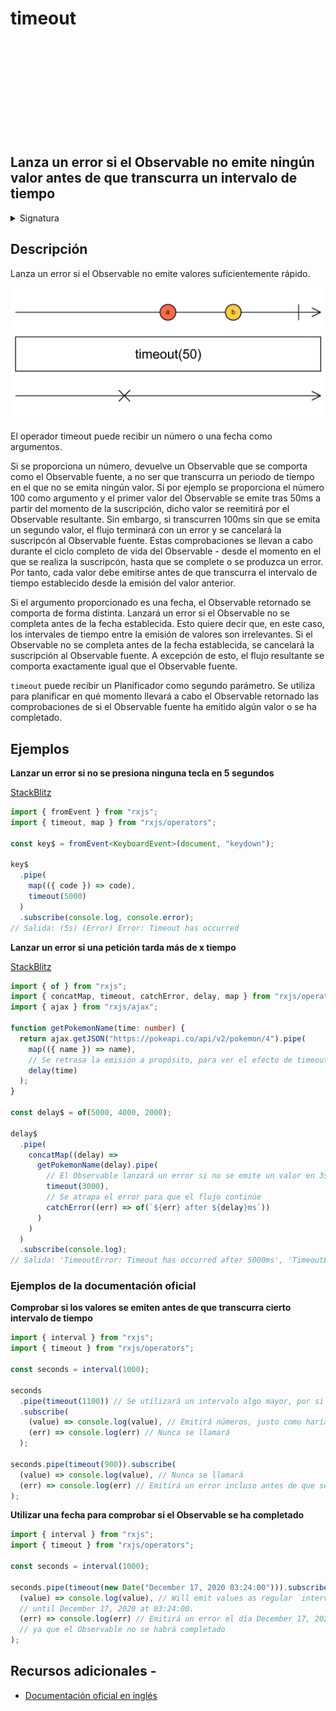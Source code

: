 <div class="page-heading">

# timeout

<a target="_blank" href="https://github.com/ReactiveX/rxjs/blob/master/src/internal/operators/timeout.ts">
<svg>
  <use xlink:href="/assets/icons/github.svg#github"></use>
</svg>
</a>
</div>

<h2 class="subtitle"> Lanza un error si el Observable no emite ningún valor antes de que transcurra un intervalo de tiempo
</h2>

<details>
<summary>Signatura</summary>

### Firma

`timeout<T>(due: number | Date, scheduler: SchedulerLike = async): MonoTypeOperatorFunction<T>`

### Parámetros

<table>
<tr><td>due</td><td>Un número especificando el periodo en el que el Observable tiene que emitir un valor, o una fecha especificando antes de cuándo debe completarse el Observable.</td></tr>
<tr><td>scheduler</td><td>Opcional. El valor por defecto es <code>async</code>.
El planificador que controla cuándo ocurren las comprobaciones de *timeout*.</td></tr>
</table>

### Retorna

`MonoTypeOperatorFunction<T>`: Un Observable que refleja el comportamiento de la fuente, a no ser que la comprobación del _timeout_ falle.

</details>

## Descripción

Lanza un error si el Observable no emite valores suficientemente rápido.

<img src="assets/images/marble-diagrams/utility/timeout.png" alt="Diagrama de canicas del operador timeout">

El operador timeout puede recibir un número o una fecha como argumentos.

Si se proporciona un número, devuelve un Observable que se comporta como el Observable fuente, a no ser que transcurra un periodo de tiempo en el que no se emita ningún valor. Si por ejemplo se proporciona el número 100 como argumento y el primer valor del Observable se emite tras 50ms a partir del momento de la suscripción, dicho valor se reemitirá por el Observable resultante. Sin embargo, si transcurren 100ms sin que se emita un segundo valor, el flujo terminará con un error y se cancelará la suscripcón al Observable fuente. Estas comprobaciones se llevan a cabo durante el ciclo completo de vida del Observable - desde el momento en el que se realiza la suscripcón, hasta que se complete o se produzca un error. Por tanto, cada valor debe emitirse antes de que transcurra el intervalo de tiempo establecido desde la emisión del valor anterior.

Si el argumento proporcionado es una fecha, el Observable retornado se comporta de forma distinta. Lanzará un error si el Observable no se completa antes de la fecha establecida. Esto quiere decir que, en este caso, los intervales de tiempo entre la emisión de valores son irrelevantes. Si el Observable no se completa antes de la fecha establecida, se cancelará la suscripción al Observable fuente. A excepción de esto, el flujo resultante se comporta exactamente igual que el Observable fuente.

`timeout` puede recibir un Planificador como segundo parámetro. Se utiliza para planificar en qué momento llevará a cabo el Observable retornado las comprobaciones de si el Observable fuente ha emitido algún valor o se ha completado.

## Ejemplos

**Lanzar un error si no se presiona ninguna tecla en 5 segundos**

<a target="_blank" href="https://stackblitz.com/edit/docu-rxjs-timeout?file=index.ts">StackBlitz</a>

```typescript
import { fromEvent } from "rxjs";
import { timeout, map } from "rxjs/operators";

const key$ = fromEvent<KeyboardEvent>(document, "keydown");

key$
  .pipe(
    map(({ code }) => code),
    timeout(5000)
  )
  .subscribe(console.log, console.error);
// Salida: (5s) (Error) Error: Timeout has occurred
```

**Lanzar un error si una petición tarda más de x tiempo**

<a target="_blank" href="https://stackblitz.com/edit/docu-rxjs-timeout-2?file=index.ts">StackBlitz</a>

```typescript
import { of } from "rxjs";
import { concatMap, timeout, catchError, delay, map } from "rxjs/operators";
import { ajax } from "rxjs/ajax";

function getPokemonName(time: number) {
  return ajax.getJSON("https://pokeapi.co/api/v2/pokemon/4").pipe(
    map(({ name }) => name),
    // Se retrasa la emisión a propósito, para ver el efecto de timeout
    delay(time)
  );
}

const delay$ = of(5000, 4000, 2000);

delay$
  .pipe(
    concatMap((delay) =>
      getPokemonName(delay).pipe(
        // El Observable lanzará un error si no se emite un valor en 3s
        timeout(3000),
        // Se atrapa el error para que el flujo continúe
        catchError((err) => of(`${err} after ${delay}ms`))
      )
    )
  )
  .subscribe(console.log);
// Salida: 'TimeoutError: Timeout has occurred after 5000ms', 'TimeoutError: Timeout has occurred after 4000ms', 'charmander'
```

### Ejemplos de la documentación oficial

**Comprobar si los valores se emiten antes de que transcurra cierto intervalo de tiempo**

```javascript
import { interval } from "rxjs";
import { timeout } from "rxjs/operators";

const seconds = interval(1000);

seconds
  .pipe(timeout(1100)) // Se utilizará un intervalo algo mayor, por si `interval` emitiese algo más tarde de lo previsto
  .subscribe(
    (value) => console.log(value), // Emitirá números, justo como haría`interval`
    (err) => console.log(err) // Nunca se llamará
  );

seconds.pipe(timeout(900)).subscribe(
  (value) => console.log(value), // Nunca se llamará
  (err) => console.log(err) // Emitirá un error incluso antes de que se emita el primer valor, ya que esto ocurre después del intervalo de 900ms
);
```

**Utilizar una fecha para comprobar si el Observable se ha completado**

```javascript
import { interval } from "rxjs";
import { timeout } from "rxjs/operators";

const seconds = interval(1000);

seconds.pipe(timeout(new Date("December 17, 2020 03:24:00"))).subscribe(
  (value) => console.log(value), // Will emit values as regular `interval` would
  // until December 17, 2020 at 03:24:00.
  (err) => console.log(err) // Emitirá un error el día December 17, 2020 a las 03:24:00,
  // ya que el Observable no se habrá completado
);
```

## Recursos adicionales -

- [Documentación oficial en inglés](https://rxjs-dev.firebaseapp.com/api/operators/timeout)
